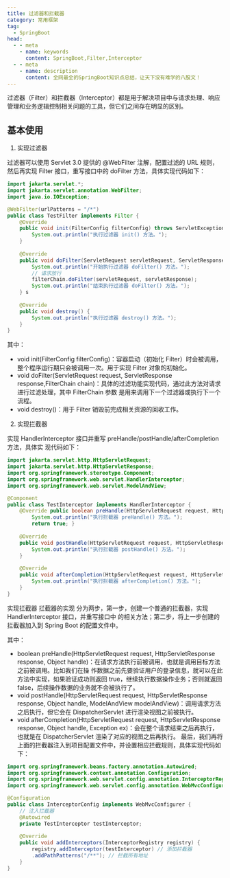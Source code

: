 ```yaml
---
title: 过滤器和拦截器
category: 常用框架
tag:
  - SpringBoot
head:
  - - meta
    - name: keywords
      content: SpringBoot,Filter,Interceptor
  - - meta
    - name: description
      content: 全网最全的SpringBoot知识点总结，让天下没有难学的八股文！
---
```




过滤器（Filter）和拦截器（Interceptor）都是用于解决项目中与请求处理、响应管理和业务逻辑控制相关问题的工具，但它们之间存在明显的区别。

## 基本使用

1. 实现过滤器  

过滤器可以使用 Servlet 3.0 提供的 @WebFilter 注解，配置过滤的 URL 规则，然后再实现 Filter 接口，重写接口中的 doFilter 方法，具体实现代码如下：

```java
import jakarta.servlet.*; 
import jakarta.servlet.annotation.WebFilter; 
import java.io.IOException; 

@WebFilter(urlPatterns = "/*") 
public class TestFilter implements Filter { 
	@Override 
	public void init(FilterConfig filterConfig) throws ServletException { 
		System.out.println("执行过滤器 init() 方法。"); 
	} 
	
	@Override 
	public void doFilter(ServletRequest servletRequest, ServletResponse servletResponse, FilterChain filterChain) throws IOException, ServletException { 
		System.out.println("开始执行过滤器 doFilter() 方法。"); 
		// 请求放行 
		filterChain.doFilter(servletRequest, servletResponse); 
		System.out.println("结束执行过滤器 doFilter() 方法。"); 
	} s
	
	@Override 
	public void destroy() { 
		System.out.println("执行过滤器 destroy() 方法。"); 
	} 
}
```

其中： 
- void init(FilterConfig filterConfig)：容器启动（初始化 Filter）时会被调用，整个程序运行期只会被调用一次。用于实现 Filter 对象的初始化。 
- void doFilter(ServletRequest request, ServletResponse response,FilterChain chain)：具体的过滤功能实现代码，通过此方法对请求进行过滤处理，其中 FilterChain 参数 是用来调用下一个过滤器或执行下一个流程。 
- void destroy()：用于 Filter 销毁前完成相关资源的回收工作。 

2. 实现拦截器

实现 HandlerInterceptor 接口并重写 preHandle/postHandle/afterCompletion 方法，具体实 现代码如下：
```java
import jakarta.servlet.http.HttpServletRequest; 
import jakarta.servlet.http.HttpServletResponse; 
import org.springframework.stereotype.Component; 
import org.springframework.web.servlet.HandlerInterceptor; 
import org.springframework.web.servlet.ModelAndView; 

@Component 
public class TestInterceptor implements HandlerInterceptor { 
	@Override public boolean preHandle(HttpServletRequest request, HttpServletResponse response, Object handler) throws Exception { 
		System.out.println("执行拦截器 preHandle() 方法。"); 
		return true; } 
	
	@Override 
	public void postHandle(HttpServletRequest request, HttpServletResponse response, Object handler, ModelAndView modelAndView) throws Exception {
		System.out.println("执行拦截器 postHandle() 方法。"); 
	} 
	
	@Override 
	public void afterCompletion(HttpServletRequest request, HttpServletResponse response, Object handler, Exception ex) throws Exception {
		System.out.println("执行拦截器 afterCompletion() 方法。"); 
	} 
}
```

实现拦截器 拦截器的实现 分为两步，第一步，创建一个普通的拦截器，实现 HandlerInterceptor 接口，并重写接口中 的相关方法；第二步，将上一步创建的拦截器加入到 Spring Boot 的配置文件中。

其中： 
- boolean preHandle(HttpServletRequest request, HttpServletResponse response, Object handle)：在请求方法执行前被调用，也就是调用目标方法之前被调用。比如我们在操 作数据之前先要验证用户的登录信息，就可以在此方法中实现，如果验证成功则返回 true，继续执行数据操作业务；否则就返回 false，后续操作数据的业务就不会被执行了。 
- void postHandle(HttpServletRequest request, HttpServletResponse response, Object handle, ModelAndView modelAndView)：调用请求方法之后执行，但它会在 DispatcherServlet 进行渲染视图之前被执行。 
- void afterCompletion(HttpServletRequest request, HttpServletResponse response, Object handle, Exception ex)：会在整个请求结束之后再执行，也就是在 DispatcherServlet 渲染了对应的视图之后再执行。 最后，我们再将上面的拦截器注入到项目配置文件中，并设置相应拦截规则，具体实现代码如 下：
```java
import org.springframework.beans.factory.annotation.Autowired; 
import org.springframework.context.annotation.Configuration; 
import org.springframework.web.servlet.config.annotation.InterceptorRegistry; 
import org.springframework.web.servlet.config.annotation.WebMvcConfigurer; 

@Configuration 
public class InterceptorConfig implements WebMvcConfigurer { 
	// 注入拦截器 
	@Autowired 
	private TestInterceptor testInterceptor; 
	
	@Override 
	public void addInterceptors(InterceptorRegistry registry) { 
		registry.addInterceptor(testInterceptor) // 添加拦截器 
		.addPathPatterns("/**"); // 拦截所有地址 
	} 
}
```







